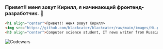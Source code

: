 ### Привет!! меня зовут Кирилл, я начинающий фронтенд-разработчик. 👋
```html
<h1 align="center">Привет!! меня зовут Кирилл>
<img src="https://github.com/blackcater/blackcater/raw/main/images/Hi.gif" height="32"/></h1>
<h3 align="center">Computer science student, IT news writer from Russia 🇷🇺</h3>
``` 

![Codewars](https://img.shields.io/badge/Codewars-B1361E?style=for-the-badge&logo=codewars&logoColor=grey)
<!--
**KirillTsurkan/KirillTsurkan** is a ✨ _special_ ✨ repository because its `README.md` (this file) appears on your GitHub profile.

Here are some ideas to get you started:

- 🔭 I’m currently working on ...
- 🌱 I’m currently learning ...
- 👯 I’m looking to collaborate on ...
- 🤔 I’m looking for help with ...
- 💬 Ask me about ...
- 📫 How to reach me: ...
- 😄 Pronouns: ...
- ⚡ Fun fact: ...
-->

